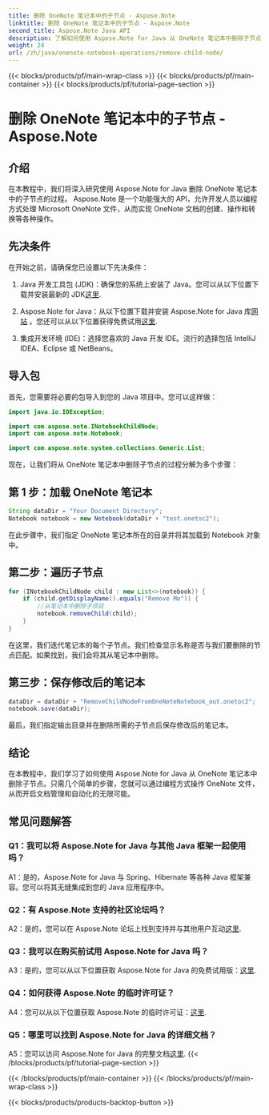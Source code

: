 ```yaml
---
title: 删除 OneNote 笔记本中的子节点 - Aspose.Note
linktitle: 删除 OneNote 笔记本中的子节点 - Aspose.Note
second_title: Aspose.Note Java API
description: 了解如何使用 Aspose.Note for Java 从 OneNote 笔记本中删除子节点。请按照我们的分步指南进行无缝文档操作。
weight: 24
url: /zh/java/onenote-notebook-operations/remove-child-node/
---
```


{{< blocks/products/pf/main-wrap-class >}}
{{< blocks/products/pf/main-container >}}
{{< blocks/products/pf/tutorial-page-section >}}

# 删除 OneNote 笔记本中的子节点 - Aspose.Note

## 介绍

在本教程中，我们将深入研究使用 Aspose.Note for Java 删除 OneNote 笔记本中的子节点的过程。 Aspose.Note 是一个功能强大的 API，允许开发人员以编程方式处理 Microsoft OneNote 文件，从而实现 OneNote 文档的创建、操作和转换等各种操作。

## 先决条件

在开始之前，请确保您已设置以下先决条件：

1.  Java 开发工具包 (JDK)：确保您的系统上安装了 Java。您可以从以下位置下载并安装最新的 JDK[这里](https://www.oracle.com/java/technologies/javase-jdk15-downloads.html).

2. Aspose.Note for Java：从以下位置下载并安装 Aspose.Note for Java 库[网站](https://purchase.aspose.com/buy) 。您还可以从以下位置获得免费试用[这里](https://releases.aspose.com/).

3. 集成开发环境 (IDE)：选择您喜欢的 Java 开发 IDE。流行的选择包括 IntelliJ IDEA、Eclipse 或 NetBeans。

## 导入包

首先，您需要将必要的包导入到您的 Java 项目中。您可以这样做：

```java
import java.io.IOException;

import com.aspose.note.INotebookChildNode;
import com.aspose.note.Notebook;

import com.aspose.note.system.collections.Generic.List;
```

现在，让我们将从 OneNote 笔记本中删除子节点的过程分解为多个步骤：

## 第 1 步：加载 OneNote 笔记本

```java
String dataDir = "Your Document Directory";
Notebook notebook = new Notebook(dataDir + "test.onetoc2");
```

在此步骤中，我们指定 OneNote 笔记本所在的目录并将其加载到 Notebook 对象中。

## 第二步：遍历子节点

```java
for (INotebookChildNode child : new List<>(notebook)) {
    if (child.getDisplayName().equals("Remove Me")) {
        //从笔记本中删除子项目
        notebook.removeChild(child);
    }
}
```

在这里，我们迭代笔记本的每个子节点。我们检查显示名称是否与我们要删除的节点匹配。如果找到，我们会将其从笔记本中删除。

## 第三步：保存修改后的笔记本

```java
dataDir = dataDir + "RemoveChildNodeFromOneNoteNotebook_out.onetoc2";
notebook.save(dataDir);
```

最后，我们指定输出目录并在删除所需的子节点后保存修改后的笔记本。

## 结论

在本教程中，我们学习了如何使用 Aspose.Note for Java 从 OneNote 笔记本中删除子节点。只需几个简单的步骤，您就可以通过编程方式操作 OneNote 文件，从而开启文档管理和自动化的无限可能。

## 常见问题解答

### Q1：我可以将 Aspose.Note for Java 与其他 Java 框架一起使用吗？

A1：是的，Aspose.Note for Java 与 Spring、Hibernate 等各种 Java 框架兼容。您可以将其无缝集成到您的 Java 应用程序中。

### Q2：有 Aspose.Note 支持的社区论坛吗？

A2：是的，您可以在 Aspose.Note 论坛上找到支持并与其他用户互动[这里](https://forum.aspose.com/c/note/28).

### Q3：我可以在购买前试用 Aspose.Note for Java 吗？

 A3：是的，您可以从以下位置获取 Aspose.Note for Java 的免费试用版：[这里](https://releases.aspose.com/).

### Q4：如何获得 Aspose.Note 的临时许可证？

 A4：您可以从以下位置获取 Aspose.Note 的临时许可证：[这里](https://purchase.aspose.com/temporary-license/).

### Q5：哪里可以找到 Aspose.Note for Java 的详细文档？

 A5：您可以访问 Aspose.Note for Java 的完整文档[这里](https://reference.aspose.com/note/java/).
{{< /blocks/products/pf/tutorial-page-section >}}

{{< /blocks/products/pf/main-container >}}
{{< /blocks/products/pf/main-wrap-class >}}

{{< blocks/products/products-backtop-button >}}
